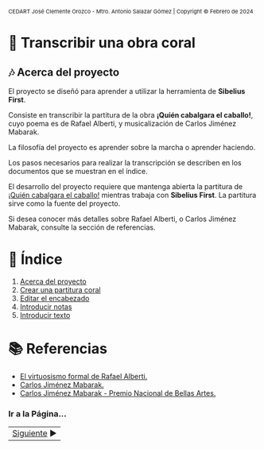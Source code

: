 <!-- Header -->
<span style="font-size:11px;">CEDART José Clemente Orozco - Mtro. Antonio Salazar Gómez | Copyright :copyright: Febrero de 2024</span>

# :book: Transcribir una obra coral

## :notes: Acerca del proyecto

El proyecto se diseñó para aprender a utilizar la herramienta de **Sibelius First**.

Consiste en transcribir la partitura de la obra **¡Quién cabalgara el caballo!**, cuyo poema es de Rafael Alberti, y musicalización de Carlos Jiménez Mabarak.

La filosofía del proyecto es aprender sobre la marcha o aprender haciendo.

Los pasos necesarios para realizar la transcripción se describen en los documentos que se muestran en el índice.

El desarrollo del proyecto requiere que mantenga abierta la partitura de [¡Quién cabalgara el caballo!](../../partituras/¡Quien%20cabalgara%20el%20caballo!.pdf) mientras trabaja con **Sibelius First**. La partitura sirve como la fuente del proyecto.

Si desea conocer más detalles sobre Rafael Alberti, o Carlos Jiménez Mabarak, consulte la sección de referencias.

# :bookmark_tabs: Índice

1. [Acerca del proyecto](./01_acerca_del_proyecto.md)
2. [Crear una partitura coral](./02_crear_partitura_coral.md)
3. [Editar el encabezado](./03_editar_encabezado.md)
4. [Introducir notas](./04_introducir_notas.md)
5. [Introducir texto](./05_introducir_texto.md)

# :books: Referencias
- [El virtuosismo formal de Rafael Alberti.](https://cdlmadrid.org/wp-content/uploads/2016/02/Generacion27II.pdf)
- [Carlos Jiménez Mabarak.](https://musicaenmexico.com.mx/musica-mexicana/carlos-jimenez-mabarak/)
- [Carlos Jiménez Mabarak - Premio Nacional de Bellas Artes.](https://www.gob.mx/sep/acciones-y-programas/carlos-jimenez-mabarak)


### Ir a la Página...
||
|--:|
|[Siguiente](./02_crear_partitura_coral.md) :arrow_forward:|

